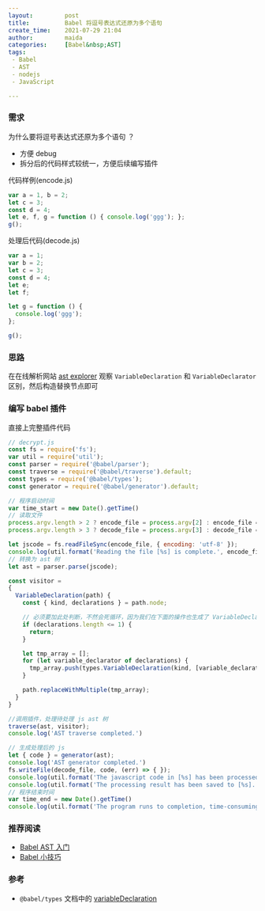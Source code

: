 ```yaml
---
layout:         post  
title:          Babel 将逗号表达式还原为多个语句  
create_time:    2021-07-29 21:04   
author:         maida  
categories:     [Babel&nbsp;AST]  
tags:  
 - Babel
 - AST
 - nodejs
 - JavaScript

---
```



### 需求
为什么要将逗号表达式还原为多个语句 ？  

- 方便 debug 
- 拆分后的代码样式较统一，方便后续编写插件

代码样例(encode.js)  
```javascript
var a = 1, b = 2;
let c = 3;
const d = 4;
let e, f, g = function () { console.log('ggg'); };
g();
```

处理后代码(decode.js)
```javascript
var a = 1;
var b = 2;
let c = 3;
const d = 4;
let e;
let f;

let g = function () {
  console.log('ggg');
};

g();
```

### 思路
在在线解析网站 [ast explorer](https://astexplorer.net/) 观察 `VariableDeclaration` 和 `VariableDeclarator` 区别，然后构造替换节点即可

### 编写 babel 插件
直接上完整插件代码  
```javascript
// decrypt.js
const fs = require('fs');
var util = require('util');
const parser = require('@babel/parser');
const traverse = require('@babel/traverse').default;
const types = require('@babel/types');
const generator = require('@babel/generator').default;

// 程序启动时间
var time_start = new Date().getTime()
// 读取文件
process.argv.length > 2 ? encode_file = process.argv[2] : encode_file = 'encode.js';
process.argv.length > 3 ? decode_file = process.argv[3] : decode_file = 'decode.js';

let jscode = fs.readFileSync(encode_file, { encoding: 'utf-8' });
console.log(util.format('Reading the file [%s] is complete.', encode_file))
// 转换为 ast 树
let ast = parser.parse(jscode);

const visitor =
{
  VariableDeclaration(path) {
    const { kind, declarations } = path.node;

    // 必须要加此处判断，不然会死循环，因为我们在下面的操作也生成了 VariableDeclaration
    if (declarations.length <= 1) {
      return;
    }

    let tmp_array = [];
    for (let variable_declarator of declarations) {
      tmp_array.push(types.VariableDeclaration(kind, [variable_declarator]));
    }

    path.replaceWithMultiple(tmp_array);
  }
}

//调用插件，处理待处理 js ast 树
traverse(ast, visitor);
console.log('AST traverse completed.')

// 生成处理后的 js
let { code } = generator(ast);
console.log('AST generator completed.')
fs.writeFile(decode_file, code, (err) => { });
console.log(util.format('The javascript code in [%s] has been processed.', encode_file))
console.log(util.format('The processing result has been saved to [%s].', decode_file))
// 程序结束时间
var time_end = new Date().getTime()
console.log(util.format('The program runs to completion, time-consuming: %s s', (time_end - time_start) / 1000))
```

### 推荐阅读
- [Babel AST 入门](/2021/07/27/Babel-AST入门.html)
- [Babel 小技巧](/2021/07/28/Babel-小技巧.html)

### 参考
- `@babel/types` 文档中的 [variableDeclaration](https://babeljs.io/docs/en/babel-types#variabledeclaration)